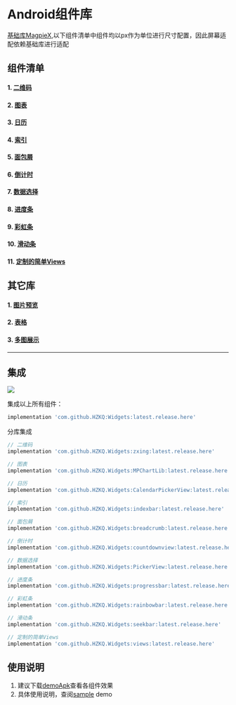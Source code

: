 # Android组件库

[基础库MagpieX](https://github.com/zhouzhuo810/MagpieX),以下组件清单中组件均以px作为单位进行尺寸配置，因此屏幕适配依赖基础库进行适配

## 组件清单
#### 1. [二维码](zxing)
#### 2. [图表](MPChartLib)
#### 3. [日历](CalendarPickerView)
#### 4. [索引](indexbar)
#### 5. [面包屑](breadcrumb)
#### 6. [倒计时](countdownview)
#### 7. [数据选择](PickerView)
#### 8. [进度条](progressbar)
#### 9. [彩虹条](rainbowbar)
#### 10. [滑动条](seekbar)
#### 11. [定制的简单Views](views)


## 其它库
#### 1. [图片预览](https://github.com/wanggaowan/PhotoPreview)
#### 2. [表格](https://github.com/wanggaowan/TableLite)
#### 3. [多图展示](https://github.com/zhouzhuo810/ZzImageBox)


---
## 集成

[![](https://jitpack.io/v/HZKQ/Widgets.svg)](https://jitpack.io/#HZKQ/Widgets)

集成以上所有组件：
```groovy
implementation 'com.github.HZKQ:Widgets:latest.release.here'
```

分库集成
```groovy
// 二维码
implementation 'com.github.HZKQ.Widgets:zxing:latest.release.here'

// 图表
implementation 'com.github.HZKQ.Widgets:MPChartLib:latest.release.here'

// 日历
implementation 'com.github.HZKQ.Widgets:CalendarPickerView:latest.release.here'

// 索引
implementation 'com.github.HZKQ.Widgets:indexbar:latest.release.here'

// 面包屑
implementation 'com.github.HZKQ.Widgets:breadcrumb:latest.release.here'

// 倒计时
implementation 'com.github.HZKQ.Widgets:countdownview:latest.release.here'

// 数据选择
implementation 'com.github.HZKQ.Widgets:PickerView:latest.release.here'

// 进度条
implementation 'com.github.HZKQ.Widgets:progressbar:latest.release.here'

// 彩虹条
implementation 'com.github.HZKQ.Widgets:rainbowbar:latest.release.here'

// 滑动条
implementation 'com.github.HZKQ.Widgets:seekbar:latest.release.here'

// 定制的简单Views
implementation 'com.github.HZKQ.Widgets:views:latest.release.here'
```

## 使用说明
1. 建议下载[demoApk](./app-debug.apk)查看各组件效果
2. 具体使用说明，查阅[sample](sample) demo


